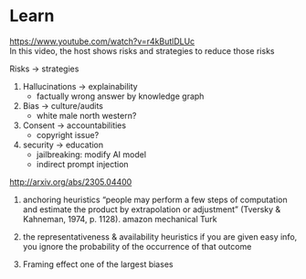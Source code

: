 # Learn 
https://www.youtube.com/watch?v=r4kButlDLUc  
  In this video, the host shows risks and strategies to reduce those risks

  Risks -> strategies
  1. Hallucinations -> explainability
      - factually wrong answer by knowledge graph
  2. Bias -> culture/audits
      - white male north western?
  3. Consent -> accountabilities 
      - copyright issue?
  4. security -> education
      - jailbreaking: modify AI model
      - indirect prompt injection

http://arxiv.org/abs/2305.04400

1. anchoring heuristics
 “people may perform a few steps of computation and estimate the product by extrapolation or adjustment” (Tversky & Kahneman, 1974, p. 1128).
 amazon mechanical Turk
 
2. the representativeness & availability heuristics
if you are given easy info, you ignore the probability of the occurrence of that outcome

3. Framing effect
one of the largest biases


